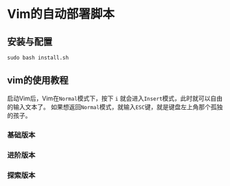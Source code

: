 # Vim的自动部署脚本

## 安装与配置
`sudo bash install.sh`

## vim的使用教程

启动Vim后，Vim在`Normal`模式下，按下 `i` 就会进入`Insert`模式，此时就可以自由的输入文本了。
如果想返回`Normal`模式，就输入`ESC`键，就是键盘左上角那个孤独的孩子。

### 基础版本

### 进阶版本

### 探索版本
